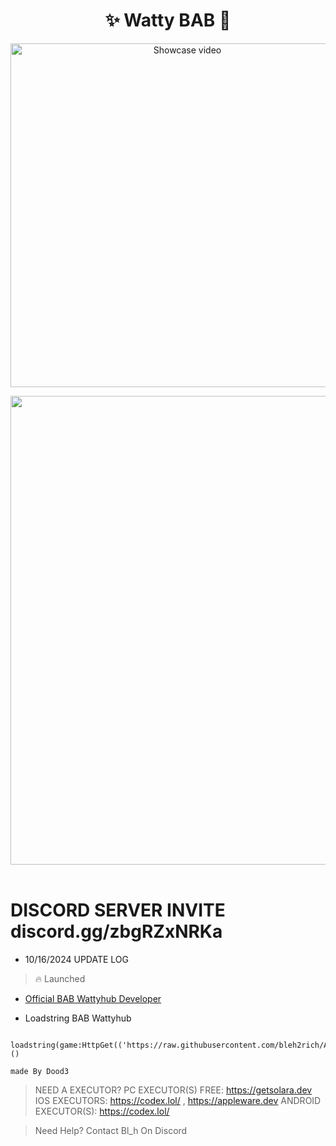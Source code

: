 <h1 align="center">✨ Watty BAB 🎉</h1> 
<p align="center">
    <a href="https://www.youtube.com/watch?v=By29I_pvbNA" target="_blank">
        <img src="https://i.imgur.com/KmZpHnw_d.webp?maxwidth=760&fidelity=grand" width="550" alt="Showcase video" title="Showcase video">
    </a>
</p>
<p align= "center"> <kbd> <img  src="[https://i.imgur.com/OaMe3dl.gif]"width="750"> </kbd><br><br>

# DISCORD SERVER INVITE discord.gg/zbgRZxNRKa
    

- 10/16/2024 UPDATE LOG
  
> 🔥 Launched

- <a href="https://www.youtube.com/@PrestigedDev">Official BAB Wattyhub Developer</a>

- Loadstring BAB Wattyhub
```
 loadstring(game:HttpGet(('https://raw.githubusercontent.com/bleh2rich/ATN/refs/heads/main/ATNWattyHub.lua'),true))()
```



``` made By Dood3 ```

> NEED A EXECUTOR?
> PC EXECUTOR(S) FREE: https://getsolara.dev
> IOS EXECUTORS: https://codex.lol/ , https://appleware.dev
> ANDROID EXECUTOR(S): https://codex.lol/

> Need Help? Contact Bl_h On Discord
